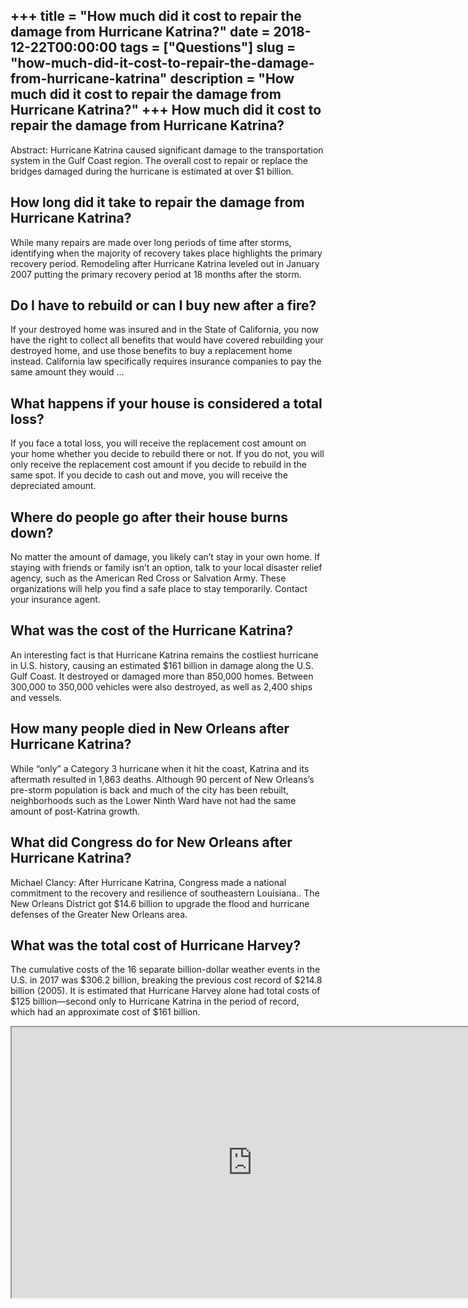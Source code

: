 +++
title = "How much did it cost to repair the damage from Hurricane Katrina?"
date = 2018-12-22T00:00:00
tags = ["Questions"]
slug = "how-much-did-it-cost-to-repair-the-damage-from-hurricane-katrina"
description = "How much did it cost to repair the damage from Hurricane Katrina?"
+++
How much did it cost to repair the damage from Hurricane Katrina?
-----------------------------------------------------------------

Abstract: Hurricane Katrina caused significant damage to the transportation system in the Gulf Coast region. The overall cost to repair or replace the bridges damaged during the hurricane is estimated at over $1 billion.

How long did it take to repair the damage from Hurricane Katrina?
-----------------------------------------------------------------

While many repairs are made over long periods of time after storms, identifying when the majority of recovery takes place highlights the primary recovery period. Remodeling after Hurricane Katrina leveled out in January 2007 putting the primary recovery period at 18 months after the storm.

Do I have to rebuild or can I buy new after a fire?
---------------------------------------------------

If your destroyed home was insured and in the State of California, you now have the right to collect all benefits that would have covered rebuilding your destroyed home, and use those benefits to buy a replacement home instead. California law specifically requires insurance companies to pay the same amount they would …

What happens if your house is considered a total loss?
------------------------------------------------------

If you face a total loss, you will receive the replacement cost amount on your home whether you decide to rebuild there or not. If you do not, you will only receive the replacement cost amount if you decide to rebuild in the same spot. If you decide to cash out and move, you will receive the depreciated amount.

Where do people go after their house burns down?
------------------------------------------------

No matter the amount of damage, you likely can’t stay in your own home. If staying with friends or family isn’t an option, talk to your local disaster relief agency, such as the American Red Cross or Salvation Army. These organizations will help you find a safe place to stay temporarily. Contact your insurance agent.

What was the cost of the Hurricane Katrina?
-------------------------------------------

An interesting fact is that Hurricane Katrina remains the costliest hurricane in U.S. history, causing an estimated $161 billion in damage along the U.S. Gulf Coast. It destroyed or damaged more than 850,000 homes. Between 300,000 to 350,000 vehicles were also destroyed, as well as 2,400 ships and vessels.

How many people died in New Orleans after Hurricane Katrina?
------------------------------------------------------------

While “only” a Category 3 hurricane when it hit the coast, Katrina and its aftermath resulted in 1,863 deaths. Although 90 percent of New Orleans’s pre-storm population is back and much of the city has been rebuilt, neighborhoods such as the Lower Ninth Ward have not had the same amount of post-Katrina growth.

What did Congress do for New Orleans after Hurricane Katrina?
-------------------------------------------------------------

Michael Clancy: After Hurricane Katrina, Congress made a national commitment to the recovery and resilience of southeastern Louisiana.. The New Orleans District got $14.6 billion to upgrade the flood and hurricane defenses of the Greater New Orleans area.

What was the total cost of Hurricane Harvey?
--------------------------------------------

The cumulative costs of the 16 separate billion-dollar weather events in the U.S. in 2017 was $306.2 billion, breaking the previous cost record of $214.8 billion (2005). It is estimated that Hurricane Harvey alone had total costs of $125 billion—second only to Hurricane Katrina in the period of record, which had an approximate cost of $161 billion.

<iframe allow="accelerometer; autoplay; clipboard-write; encrypted-media; gyroscope; picture-in-picture" allowfullscreen="" class="__youtube_prefs__  epyt-is-override  no-lazyload" data-no-lazy="1" data-origheight="433" data-origwidth="770" data-skipgform_ajax_framebjll="" height="433" id="_ytid_54120" loading="lazy" src="https://www.youtube.com/embed/nMvY5CNj9b0?enablejsapi=1&autoplay=0&cc_load_policy=0&cc_lang_pref=&iv_load_policy=1&loop=0&modestbranding=0&rel=1&fs=1&playsinline=0&autohide=2&theme=dark&color=red&controls=1&" title="YouTube player" width="770"></iframe>